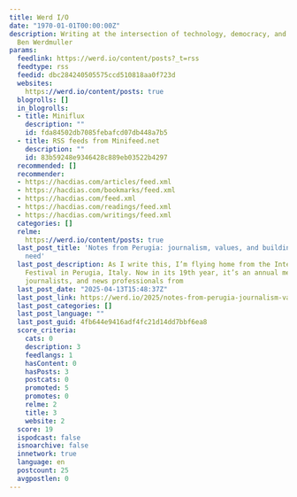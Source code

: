 ```yaml
---
title: Werd I/O
date: "1970-01-01T00:00:00Z"
description: Writing at the intersection of technology, democracy, and society by
  Ben Werdmuller
params:
  feedlink: https://werd.io/content/posts?_t=rss
  feedtype: rss
  feedid: dbc284240505575ccd510818aa0f723d
  websites:
    https://werd.io/content/posts: true
  blogrolls: []
  in_blogrolls:
  - title: Miniflux
    description: ""
    id: fda84502db7085febafcd07db448a7b5
  - title: RSS feeds from Minifeed.net
    description: ""
    id: 83b59248e9346428c889eb03522b4297
  recommended: []
  recommender:
  - https://hacdias.com/articles/feed.xml
  - https://hacdias.com/bookmarks/feed.xml
  - https://hacdias.com/feed.xml
  - https://hacdias.com/readings/feed.xml
  - https://hacdias.com/writings/feed.xml
  categories: []
  relme:
    https://werd.io/content/posts: true
  last_post_title: 'Notes from Perugia: journalism, values, and building the web we
    need'
  last_post_description: As I write this, I’m flying home from the International Journalism
    Festival in Perugia, Italy. Now in its 19th year, it’s an annual meeting of newsrooms,
    journalists, and news professionals from
  last_post_date: "2025-04-13T15:48:37Z"
  last_post_link: https://werd.io/2025/notes-from-perugia-journalism-values-and-building-the-web-we
  last_post_categories: []
  last_post_language: ""
  last_post_guid: 4fb644e9416adf4fc21d14dd7bbf6ea8
  score_criteria:
    cats: 0
    description: 3
    feedlangs: 1
    hasContent: 0
    hasPosts: 3
    postcats: 0
    promoted: 5
    promotes: 0
    relme: 2
    title: 3
    website: 2
  score: 19
  ispodcast: false
  isnoarchive: false
  innetwork: true
  language: en
  postcount: 25
  avgpostlen: 0
---
```

